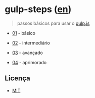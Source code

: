 # gulp-steps ([en](README.md))

> passos básicos para usar o [gulp.js](http://gulpjs.com/)

* [01](01) - básico

* [02](02) - intermediário

* [03](03) - avançado

* [04](04) - aprimorado


## Licença

- [MIT](LICENSE)
